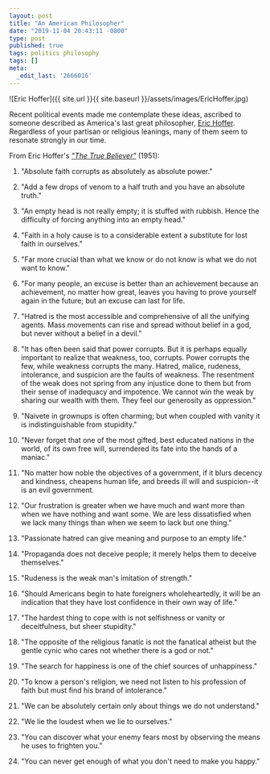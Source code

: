 ```yaml
---
layout: post
title: "An American Philosopher"
date: "2019-11-04 20:43:11 -0800"
type: post
published: true
tags: politics philosophy
tags: []
meta:
  _edit_last: '2666016'
---
```


![Eric Hoffer]({{ site.url }}{{ site.baseurl }}/assets/images/EricHoffer.jpg)

Recent political events made me contemplate these ideas, ascribed to
someone described as America's last great philosopher, [Eric
Hoffer](https://en.wikipedia.org/wiki/Eric_Hoffer). Regardless of your
partisan or religious leanings, many of them seem to resonate strongly
in our time.

From Eric Hoffer's [_"The True
Believer"_](https://en.wikipedia.org/wiki/The_True_Believer) (1951):

1.  "Absolute faith corrupts as absolutely as absolute power."

2.  "Add a few drops of venom to a half truth and you have an absolute
truth."

3.  "An empty head is not really empty; it is stuffed with
rubbish. Hence the difficulty of forcing anything into an empty head."

4.  "Faith in a holy cause is to a considerable extent a substitute
for lost faith in ourselves."

5.  "Far more crucial than what we know or do not know is what we do
not want to know."

6. "For many people, an excuse is better than an achievement because
an achievement, no matter how great, leaves you having to prove
yourself again in the future; but an excuse can last for life.

7. "Hatred is the most accessible and comprehensive of all the
unifying agents. Mass movements can rise and spread without belief in
a god, but never without a belief in a devil."

8.  "It has often been said that power corrupts. But it is perhaps
equally important to realize that weakness, too, corrupts. Power
corrupts the few, while weakness corrupts the many. Hatred, malice,
rudeness, intolerance, and suspicion are the faults of weakness. The
resentment of the weak does not spring from any injustice done to them
but from their sense of inadequacy and impotence. We cannot win the
weak by sharing our wealth with them. They feel our generosity as
oppression."

9.  "Naivete in grownups is often charming; but when coupled with
vanity it is indistinguishable from stupidity."

10. "Never forget that one of the most gifted, best educated nations
in the world, of its own free will, surrendered its fate into the
hands of a maniac."

11. "No matter how noble the objectives of a government, if it blurs
decency and kindness, cheapens human life, and breeds ill will and
suspicion--it is an evil government.

12. "Our frustration is greater when we have much and want more than
when we have nothing and want some. We are less dissatisfied when we
lack many things than when we seem to lack but one thing."

13. "Passionate hatred can give meaning and purpose to an empty life."

14. "Propaganda does not deceive people; it merely helps them to
deceive themselves."

15. "Rudeness is the weak man's imitation of strength."

16. "Should Americans begin to hate foreigners wholeheartedly, it will
be an indication that they have lost confidence in their own way of
life."

17. "The hardest thing to cope with is not selfishness or vanity or
deceitfulness, but sheer stupidity."

18. "The opposite of the religious fanatic is not the fanatical
atheist but the gentle cynic who cares not whether there is a god or
not."

19. "The search for happiness is one of the chief sources of
unhappiness."

20. "To know a person's religion, we need not listen to his profession
of faith but must find his brand of intolerance."

21. "We can be absolutely certain only about things we do not
understand."

22. "We lie the loudest when we lie to ourselves."

23. "You can discover what your enemy fears most by observing the
means he uses to frighten you."

24. "You can never get enough of what you don't need to make you
happy."


